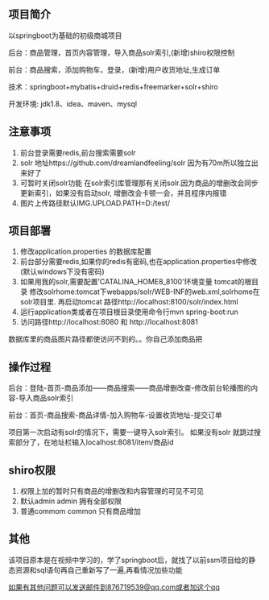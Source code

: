 ## 项目简介

以springboot为基础的初级商城项目

后台：商品管理，首页内容管理，导入商品solr索引,(新增)shiro权限控制

前台：商品搜索，添加购物车，登录，(新增)用户收货地址,生成订单

技术：springboot+mybatis+druid+redis+freemarker+solr+shiro

开发环境: jdk1.8、idea、maven、mysql

## 注意事项
1.	前台登录需要redis,前台搜索需要solr
2.	solr 地址https://github.com/dreamlandfeeling/solr 因为有70m所以独立出来好了
3.	可暂时关闭solr功能  在solr索引库管理那有关闭solr.因为商品的增删改会同步更新索引，如果没有启动solr,
增删改会卡顿一会，并且程序内报错
4.	图片上传路径默认IMG.UPLOAD.PATH=D:/test/


## 项目部署
1.	修改application.properties 的数据库配置
2.	前台部分需要redis,如果你的redis有密码,也在application.properties中修改(默认windows下没有密码)
3.  如果用我的solr,需要配置'CATALINA_HOME8_8100'环境变量 tomcat的根目录
修改solrhome:tomcat下webapps/solr/WEB-INF的web.xml,solrhome在solr项目里.
再启动tomcat 路径http://localhost:8100/solr/index.html
4.	运行application类或者在项目根目录使用命令行mvn spring-boot:run
5.	访问路径http://localhost:8080 和 http://localhost:8081

数据库里的商品图片路径都使访问不到的。。你自己添加商品把

## 操作过程
后台：登陆-首页-商品添加——商品搜索——商品增删改查-修改前台轮播图的内容-导入商品solr索引

前台：首页-商品搜索-商品详情-加入购物车-设置收货地址-提交订单

项目第一次启动有solr的情况下，需要一键导入solr索引。
如果没有solr 就跳过搜索部分了，在地址栏输入localhost:8081/item/商品id

## shiro权限
1.	权限上加的暂时只有商品的增删改和内容管理的可见不可见
2.	默认admin admin	拥有全部权限
3.	普通commom common  只有商品增加   

## 其他
该项目原本是在视频中学习的，学了springboot后，就找了以前ssm项目给的静态资源和sql语句再自己重新写了一遍,再看情况加些功能

如果有其他问题可以发送邮件到876719539@qq.com或者加这个qq